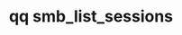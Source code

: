 ---
category: smb
command: smb_list_sessions
keywords: qq, qq_cli, smb_list_sessions
optional_options:
- alternate: []
  help: Max sessions to return per request
  name: --page-size
  required: false
- alternate: []
  help: "\n                List only the sessions that match the specified user's\
    \ identity in one of the\n                following forms: a name or a SID optionally\
    \ qualified with a domain prefix (for\n                example, \"local:name\"\
    , \"S-1-1-0\", \"name\", \"world:Everyone\", \"ldap_user:name\",\n           \
    \     \"ad:name\"), or an ID type (for example, \"uid:1001\", \"auth_id:513\"\
    , \"SID:S-1-1-0\").\n                "
  name: --identity
  required: false
permalink: /qq-cli-command-guide/smb/smb_list_sessions.html
positional_options: []
sidebar: qq_cli_command_reference_sidebar
summary: This section explains how to use the <code>qq smb_list_sessions</code> command.
synopsis: List SMB open sessions
title: qq smb_list_sessions
usage: qq smb_list_sessions [-h] [--page-size PAGE_SIZE] [--identity IDENTITY]

---